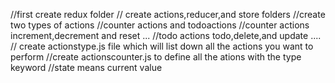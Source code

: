 //first create redux folder
// create actions,reducer,and store folders
//create two types of actions 
//counter actions and todoactions
//counter actions increment,decrement and reset ...
//todo actions todo,delete,and update ....
// create actionstype.js file which will list down all the actions you want to perform
//create actionscounter.js to define all the ations with the type keyword
//state means current value